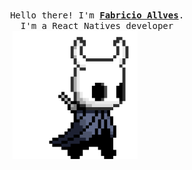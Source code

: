 <p align="center">
  <br>
  <samp>
    Hello there! I'm <b><a rel="nofollow noopener noreferrer" target="_blank" href="https://www.linkedin.com/in/fabricio-26h/">Fabricio Allves</a></b>.
    <br>I'm a React Natives developer<br>

</samp>
 <img src="https://raw.githubusercontent.com/TanZng/TanZng/master/assets/hollor_knight3.gif" width="200" style="margin-left: -70px;"/>
